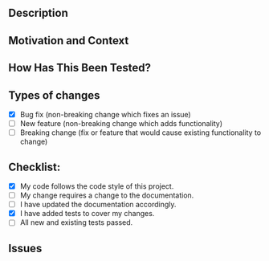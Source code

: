 ## Description
<!--- Describe your changes in detail -->


## Motivation and Context


## How Has This Been Tested?


## Types of changes
<!--- What types of changes does your code introduce? Put an `x` in all the boxes that apply: -->
- [x] Bug fix (non-breaking change which fixes an issue)
- [ ] New feature (non-breaking change which adds functionality)
- [ ] Breaking change (fix or feature that would cause existing functionality to change)

## Checklist:
<!--- Go over all the following points, and put an `x` in all the boxes that apply. -->
<!--- If you're unsure about any of these, don't hesitate to ask. We're here to help! -->
- [x] My code follows the code style of this project.
- [ ] My change requires a change to the documentation.
- [ ] I have updated the documentation accordingly.
- [x] I have added tests to cover my changes.
- [ ] All new and existing tests passed.

## Issues
<!--- Here you can close issues using the format: '- Closes #42' -->

